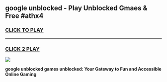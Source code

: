 
## google unblocked - Play Unblocked Gmaes & Free #athx4
<h3>
<a href="https://news.freeplayer.one?title=google_unblocked&ref=24F">CLICK TO PLAY</a></h3>
<hr>

<h3>
<a href="https://news.freeplayer.one?title=google_unblocked&ref=24F">CLICK 2 PLAY</a>
  
</h3>

<a href="https://news.freeplayer.one?title=google_unblocked&ref=24F/"><img src="https://clearcache.store/games.png"></a>


**google unblocked games unblocked: Your Gateway to Fun and Accessible Online Gaming**
